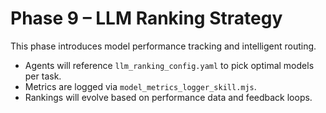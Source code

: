 # Phase 9 – LLM Ranking Strategy

This phase introduces model performance tracking and intelligent routing.
- Agents will reference `llm_ranking_config.yaml` to pick optimal models per task.
- Metrics are logged via `model_metrics_logger_skill.mjs`.
- Rankings will evolve based on performance data and feedback loops.
